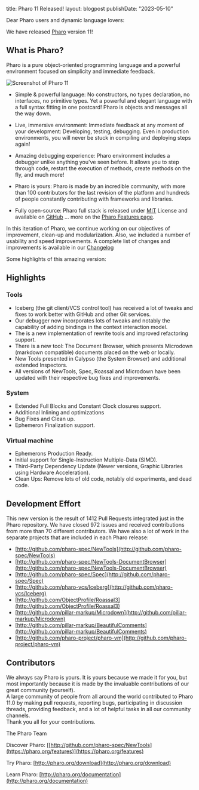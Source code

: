 title: Pharo 11 Released!
layout: blogpost
publishDate: "2023-05-10"

Dear Pharo users and dynamic language lovers: 

We have released [Pharo](https://pharo.org/) version 11!

## What is Pharo?

Pharo is a pure object-oriented programming language and a powerful environment focused on simplicity and immediate feedback.

![Screenshot of Pharo 11](https://files.pharo.org/web-images/news/Pharo11.png)

- Simple & powerful language: No constructors, no types declaration, no interfaces, no primitive types. Yet a powerful and elegant language with a full syntax fitting in one postcard! Pharo is objects and messages all the way down.

- Live, immersive environment: Immediate feedback at any moment of your development: Developing, testing, debugging. Even in production environments, you will never be stuck in compiling and deploying steps again!

- Amazing debugging experience: Pharo environment includes a debugger unlike anything you've seen before. It allows you to step through code, restart the execution of methods, create methods on the fly, and much more!

- Pharo is yours: Pharo is made by an incredible community, with more than 100 contributors for the last revision of the platform and hundreds of people constantly contributing with frameworks and libraries.

- Fully open-source: Pharo full stack is released under [MIT](https://opensource.org/licenses/MIT) License and available on [GitHub](https://github.com/pharo-project/pharo)
... more on the [Pharo Features page](http://www.pharo.org/features).

In this iteration of Pharo, we continue working on our objectives of improvement, clean-up and modularization.
Also, we included a number of usability and speed improvements. 
A complete list of changes and improvements is available in our [Changelog](https://github.com/pharo-project/pharo-changelogs/blob/master/Pharo110ChangeLogs.md)

Some highlights of this amazing version:

## Highlights

### Tools
- Iceberg (the git client/VCS control tool) has received a lot of tweaks and fixes to work better with GitHub and other Git services.
- Our debugger now incorporates lots of tweaks and notably the capability of adding bindings in the context interaction model.
- The is a new implementation of rewrite tools and improved refactoring support. 
- There is a new tool: The Document Browser, which presents Microdown (markdown compatible) documents placed on the web or locally. 
- New Tools presented in Calypso (the System Browser) and additional extended Inspectors.
- All versions of NewTools, Spec, Roassal and Microdown have been updated with their respective bug fixes and improvements.

### System 

- Extended Full Blocks and Constant Clock closures support.
- Additional Inlining and optimizations 
- Bug Fixes and Clean up.
- Ephemeron Finalization support.
   
### Virtual machine
- Ephemerons Production Ready.
- Initial support for Single-Instruction Multiple-Data (SIMD).
- Third-Party Dependency Update (Newer versions, Graphic Libraries using Hardware Acceleration).
- Clean Ups: Remove lots of old code, notably old experiments, and dead code. 


## Development Effort

This new version is the result of 1412 Pull Requests integrated just in the Pharo repository. 
We have closed 972 issues and received contributions from more than 70 different contributors.
We have also a lot of work in the separate projects that are included in each Pharo release:

- [http://github.com/pharo-spec/NewTools](http://github.com/pharo-spec/NewTools)
- [http://github.com/pharo-spec/NewTools-DocumentBrowser](http://github.com/pharo-spec/NewTools-DocumentBrowser)
- [http://github.com/pharo-spec/Spec](http://github.com/pharo-spec/Spec)
- [http://github.com/pharo-vcs/Iceberg](http://github.com/pharo-vcs/Iceberg)
- [http://github.com/ObjectProfile/Roassal3](http://github.com/ObjectProfile/Roassal3)
- [http://github.com/pillar-markup/Microdown](http://github.com/pillar-markup/Microdown)
- [http://github.com/pillar-markup/BeautifulComments](http://github.com/pillar-markup/BeautifulComments)
- [http://github.com/pharo-project/pharo-vm](http://github.com/pharo-project/pharo-vm)

## Contributors
We always say Pharo is yours. It is yours because we made it for you, but most importantly because it is made by the invaluable contributions of our great community (yourself).  
A large community of people from all around the world contributed to Pharo 11.0 by making pull requests, reporting bugs, participating in discussion threads, providing feedback, and a lot of helpful tasks in all our community channels.  
Thank you all for your contributions.


The Pharo Team

Discover Pharo: [[http://github.com/pharo-spec/NewTools](https://pharo.org/features)](https://pharo.org/features)

Try Pharo: [http://pharo.org/download](http://pharo.org/download)

Learn Pharo: [http://pharo.org/documentation](http://pharo.org/documentation)
